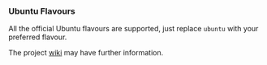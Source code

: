 
### Ubuntu Flavours

All the official Ubuntu flavours are supported, just replace `ubuntu` with your
preferred flavour.

The project [wiki](https://github.com/quickemu-project/quickemu/wiki/02-Create-Linux-virtual-machines) may have further information.


